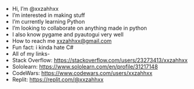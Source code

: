 - Hi, I’m @xxzahhxx
- I’m interested in making stuff
- I’m currently learning Python
- I’m looking to collaborate on anything made in python
- I also know pygame and pyautogui very well
- How to reach me xxzahhxx@gmail.com
- Fun fact: i kinda hate C#
- All of my links-
- Stack Overflow: https://stackoverflow.com/users/23273413/xxzahhxx
- Sololearn: https://www.sololearn.com/en/profile/31217148
- CodeWars: https://www.codewars.com/users/xxzahhxx
- Replit: https://replit.com/@xxzahhxx
